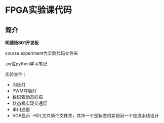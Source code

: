 # FPGA实验课代码

## 简介

**明德杨801开发板** 
 
 
 course experiment为实验代码文件夹
 
 .py位python学习笔记
 
 实验文件：
 
- 闪烁灯
-  PWM呼吸灯
-  数码管动态扫描
-  状态机实现交通灯
-  串口通信
- VGA显示
-HDL文件俩个文件夹，其中一个是状态机实现另一个是流水线设计
